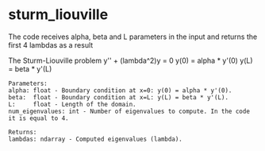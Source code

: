 # sturm_liouville
The code receives alpha, beta and L parameters in the input and returns the first 4 lambdas as a result

The Sturm-Liouville problem
y'' + (lambda^2)y = 0
y(0) = alpha * y'(0)
y(L) = beta * y'(L)

    Parameters:
    alpha: float - Boundary condition at x=0: y(0) = alpha * y'(0).
    beta:  float - Boundary condition at x=L: y(L) = beta * y'(L).
    L:     float - Length of the domain.
    num_eigenvalues: int - Number of eigenvalues to compute. In the code it is equal to 4.

    Returns:
    lambdas: ndarray - Computed eigenvalues (lambda).
